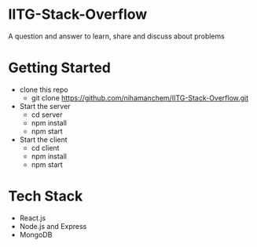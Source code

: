 # IITG-Stack-Overflow
A question and answer to learn, share and discuss about problems

# Getting Started
* clone this repo
  * git clone https://github.com/nihamanchem/IITG-Stack-Overflow.git
* Start the server
  * cd server
  * npm install
  * npm start
* Start the client
  * cd client
  * npm install
  * npm start

# Tech Stack
* React.js
* Node.js and Express
* MongoDB

